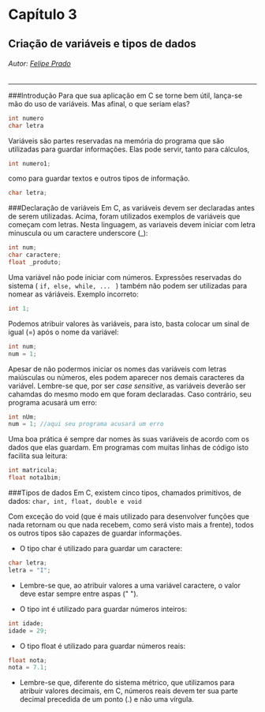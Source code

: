# Capítulo 3

## Criação de variáveis e tipos de dados

###### Autor: [Felipe Prado](https://github.com/fpterrific)

---

###Introdução
Para que sua aplicação em C se torne bem útil, lança-se mão do uso de variáveis. Mas afinal, o que seriam elas?

```c
int numero
char letra
```

Variáveis são partes reservadas na memória do programa que são utilizadas para guardar informações. Elas pode servir, tanto para cálculos,

```c
int numero1;
```

como para guardar textos e outros tipos de informação.

```c
char letra;
```

###Declaração de variáveis
Em C, as variáveis devem ser declaradas antes de serem utilizadas. Acima, foram utilizados exemplos de variáveis que começam com letras. Nesta linguagem, as variaveis devem iniciar com letra minuscula ou um caractere underscore (_):

```c
int num;
char caractere;
float _produto;
```

Uma variável não pode iniciar com números. Expressões reservadas do sistema  ( ``if, else, while, ... `` ) também não podem ser utilizadas para nomear as váriáveis.
Exemplo incorreto:

```c
int 1;
```

Podemos atribuir valores às variáveis, para isto, basta colocar um sinal de igual (=) após o nome da variável:

```c
int num;
num = 1;
```

Apesar de não podermos iniciar os nomes das variáveis com letras maiúsculas ou números, eles podem aparecer nos demais caracteres da variável. Lembre-se que, por ser _case sensitive_, as variáveis deverão ser cahamdas do mesmo modo em que foram declaradas. Caso contrário, seu programa acusará um erro:

```c
int nUm;
num = 1; //aqui seu programa acusará um erro
```

Uma boa prática é sempre dar nomes às suas variáveis de acordo com os dados que elas guardam. Em programas com muitas linhas de código isto facilita sua leitura:

```c
int matricula;
float nota1bim;
```

###Tipos de dados
Em C, existem cinco tipos, chamados primitivos, de dados:
``char, int, float, double e void``

Com exceção do void (que é mais utilizado para desenvolver funções que nada retornam ou que nada recebem, como será visto mais a frente), todos os outros tipos são capazes de guardar informações.

* O tipo char é utilizado para guardar um caractere:
```c
char letra;
letra = "I";
```
 * Lembre-se que, ao atribuir valores a uma variável caractere, o valor deve estar sempre entre aspas (" ").
 

* O tipo int é utilizado para guardar números inteiros:
```c
int idade;
idade = 29;
```

* O tipo float é utilizado para guardar números reais:
```c
float nota;
nota = 7.1;
```
* Lembre-se que, diferente do sistema métrico, que utilizamos para atribuir valores decimais, em C, números reais devem ter sua parte decimal precedida de um ponto (.) e não uma vírgula.

